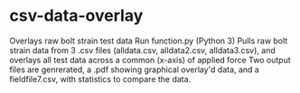 # csv-data-overlay
Overlays raw bolt strain test data 
Run function.py (Python 3)
Pulls raw bolt strain data from 3 .csv files (alldata.csv, alldata2.csv, alldata3.csv), and overlays all test data across a common (x-axis) of applied force
Two output files are genrerated, a .pdf showing graphical overlay'd data, and a fieldfile7.csv, with statistics to compare the data.

